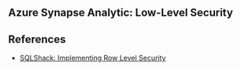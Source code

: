 ## Azure Synapse Analytic: Low-Level Security

## References

* [SQLShack: Implementing Row Level Security](https://www.sqlshack.com/implementing-row-level-security-in-azure-synapse-serverless-sql-pools-using-tsql/)
